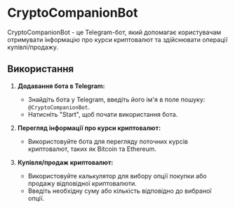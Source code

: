 # CryptoCompanionBot

CryptoCompanionBot - це Telegram-бот, який допомагає користувачам отримувати інформацію про курси криптовалют та здійснювати операції купівлі/продажу.

## Використання

1. **Додавання бота в Telegram:**
   - Знайдіть бота у Telegram, введіть його ім'я в поле пошуку: `@CryptoCompanionBot`.
   - Натисніть "Start", щоб почати використання бота.

2. **Перегляд інформації про курси криптовалют:**
   - Використовуйте бота для перегляду поточних курсів криптовалют, таких як Bitcoin та Ethereum.

3. **Купівля/продаж криптовалют:**
   - Використовуйте калькулятор для вибору опції покупки або продажу відповідної криптовалюти.
   - Введіть необхідну суму або кількість відповідно до вибраної опції.

